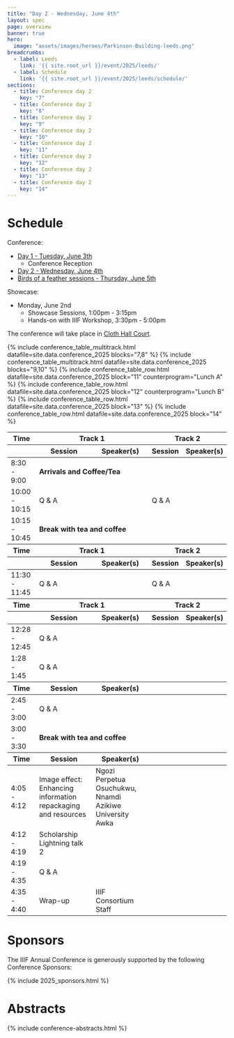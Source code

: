 ```yaml
---
title: "Day 2 - Wednesday, June 4th"
layout: spec
page: overview
banner: true 
hero:
  image: "assets/images/heroes/Parkinson-Building-leeds.png"
breadcrumbs:
  - label: Leeds
    link: '{{ site.root_url }}/event/2025/leeds/'
  - label: Schedule
    link: '{{ site.root_url }}/event/2025/leeds/schedule/'
sections:
  - title: Conference day 2
    key: "7"   
  - title: Conference day 2
    key: "8"   
  - title: Conference day 2
    key: "9"   
  - title: Conference day 2
    key: "10"   
  - title: Conference day 2
    key: "11"   
  - title: Conference day 2
    key: "12"   
  - title: Conference day 2
    key: "13"   
  - title: Conference day 2
    key: "14"   
---
```


# Schedule

Conference:
 * [Day 1 - Tuesday, June 3th](../day1-tuesday/)
   * Conference Reception
 * [Day 2 - Wednesday, June 4th](#schedule)
 * [Birds of a feather sessions - Thursday, June 5th](../bof/)

Showcase:
 * Monday, June 2nd
   * Showcase Sessions, 1:00pm - 3:15pm
   * Hands-on with IIIF Workshop, 3:30pm - 5:00pm

The conference will take place in [Cloth Hall Court](https://maps.app.goo.gl/uikw5jUE3fDLTnmWA). 

<table class="api-table">
    <thead>
        <tr>
            <th>Time</th>
            <th colspan="2">Track 1</th>
            <th colspan="2">Track 2</th>
        </tr>
        <tr>
            <th></th>
            <th>Session</th>
            <th>Speaker(s)</th>
            <th>Session</th>
            <th>Speaker(s)</th>
        </tr>
    </thead>
    <tr>
        <td>8:30 - 9:00</td>
        <td colspan="4"><b>Arrivals and Coffee/Tea</b></td>
    </tr>    
    {% include conference_table_multitrack.html datafile=site.data.conference_2025 blocks="7,8"  %}
    <tr>
        <td>10:00 - 10:15</td>
        <td>Q & A</td>
        <td></td>
        <td>Q & A</td>
        <td></td>
    </tr> 
    <tr>
        <td>10:15 - 10:45</td>
        <td colspan="4"><b>Break with tea and coffee</b></td>
    </tr>   
    <thead>
        <tr>
            <th>Time</th>
            <th colspan="2">Track 1</th>
            <th colspan="2">Track 2</th>
        </tr>
        <tr>
            <th></th>
            <th>Session</th>
            <th>Speaker(s)</th>
            <th>Session</th>
            <th>Speaker(s)</th>
        </tr>
    </thead>
    {% include conference_table_multitrack.html datafile=site.data.conference_2025 blocks="9,10"  %}
    <tr>
        <td>11:30 - 11:45</td>
        <td>Q & A</td>
        <td></td>
        <td>Q & A</td>
        <td></td>
    </tr> 
    <thead>
        <tr>
            <th>Time</th>
            <th colspan="2">Track 1</th>
            <th colspan="2">Track 2</th>
        </tr>
        <tr>
            <th>&nbsp;</th>
            <th>Session</th>
            <th>Speaker(s)</th>
            <th>Session</th>
            <th>Speaker(s)</th>
        </tr>
    </thead>
    {% include conference_table_row.html datafile=site.data.conference_2025 block="11" counterprogram="Lunch A" %}
    <tr>
        <td>12:28 - 12:45</td>
        <td>Q & A</td>
        <td></td>
    </tr> 
    {% include conference_table_row.html datafile=site.data.conference_2025 block="12" counterprogram="Lunch B" %}
    <tr>
        <td>1:28 - 1:45</td>
        <td>Q & A</td>
        <td></td>
    </tr> 
    <thead>
        <tr>
            <th>Time</th>
            <th>Session</th>
            <th>Speaker(s)</th>
        </tr>
    </thead>
    {% include conference_table_row.html datafile=site.data.conference_2025 block="13"  %}    
    <tr>
        <td>2:45 - 3:00</td>
        <td>Q & A</td>
        <td></td>
    </tr> 
    <tr>
        <td>3:00 - 3:30</td>
        <td colspan="2"><b>Break with tea and coffee</b></td>
    </tr>    
    <thead>
        <tr>
            <th>Time</th>
            <th>Session</th>
            <th>Speaker(s)</th>
        </tr>
    </thead> 
    {% include conference_table_row.html datafile=site.data.conference_2025 block="14"  %}    
    <tr>
        <td>4:05 - 4:12</td>
        <td>Image effect: Enhancing information repackaging and resources</td>
        <td>Ngozi Perpetua Osuchukwu, Nnamdi Azikiwe University Awka</td>
    </tr> 
    <tr>
        <td>4:12 - 4:19</td>
        <td>Scholarship Lightning talk 2</td>
        <td></td>
    </tr> 
    <tr>
        <td>4:19 - 4:35</td>
        <td>Q & A</td>
        <td></td>
    </tr> 
    <tr>
        <td>4:35 - 4:40</td>
        <td>Wrap-up</td>
        <td>IIIF Consortium Staff</td>
    </tr>  
</table>

# **Sponsors**

The IIIF Annual Conference is generously supported by the following Conference Sponsors:

{% include 2025_sponsors.html %} 

# Abstracts

{% include conference-abstracts.html %}